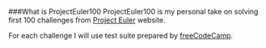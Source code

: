 ###What is ProjectEuler100
ProjectEuler100 is my personal take on solving first 100 challenges from [Project Euler](https://projecteuler.net) website.

For each challenge I will use test suite prepared by [freeCodeCamp](https://www.freecodecamp.org/learn/coding-interview-prep/project-euler/).